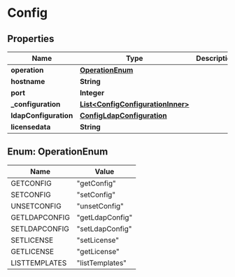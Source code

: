 

# Config


## Properties

| Name | Type | Description | Notes |
|------------ | ------------- | ------------- | -------------|
|**operation** | [**OperationEnum**](#OperationEnum) |  |  |
|**hostname** | **String** |  |  [optional] |
|**port** | **Integer** |  |  [optional] |
|**_configuration** | [**List&lt;ConfigConfigurationInner&gt;**](ConfigConfigurationInner.md) |  |  [optional] |
|**ldapConfiguration** | [**ConfigLdapConfiguration**](ConfigLdapConfiguration.md) |  |  [optional] |
|**licensedata** | **String** |  |  [optional] |



## Enum: OperationEnum

| Name | Value |
|---- | -----|
| GETCONFIG | &quot;getConfig&quot; |
| SETCONFIG | &quot;setConfig&quot; |
| UNSETCONFIG | &quot;unsetConfig&quot; |
| GETLDAPCONFIG | &quot;getLdapConfig&quot; |
| SETLDAPCONFIG | &quot;setLdapConfig&quot; |
| SETLICENSE | &quot;setLicense&quot; |
| GETLICENSE | &quot;getLicense&quot; |
| LISTTEMPLATES | &quot;listTemplates&quot; |



